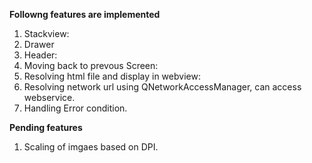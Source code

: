 

<b>Followng features are implemented</b>
1. Stackview:
2. Drawer
3. Header:
4. Moving back to prevous Screen:
5. Resolving html file and display in webview:
6. Resolving network url using QNetworkAccessManager, can access webservice.
7. Handling Error condition.

<b>Pending features</b>
1. Scaling of imgaes based on DPI.

